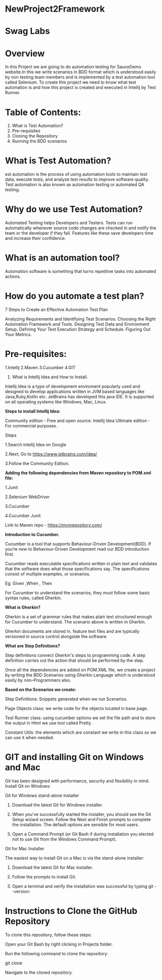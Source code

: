 # NewProject2Framework
# Swag Labs
# Overview

In this Project we are going to do automation testing for SauceDemo website.In this we write scenarios in BDD format which is understood easily by non testing team members and is implemented by a test automation tool called Selenium.
To create this project we need to know what test automation is and how this project is created and executed in Intellij by Test Runner.
# Table of Contents:
1. What is Test Automation?
2. Pre-requisites
3. Cloning the Repository
4. Running the BDD scenarios

# What is Test Automation?
est automation is the process of using automation tools to maintain test data, execute tests, and analyze test results to improve software quality. Test automation is also known as automation testing or automated QA testing.
 # Why do we use Test Automation?

Automated Testing helps Developers and Testers.
Tests can run automatically whenever source code changes are checked in and notify the team or the developer if they fail. Features like these save developers time and increase their confidence.


# What is an automation tool?

Automation software is something that turns repetitive tasks into automated actions. 

# How do you automate a test plan?

7 Steps to Create an Effective Automation Test Plan

Analyzing Requirements and Identifying Test Scenarios.
Choosing the Right Automation Framework and Tools. 
Designing Test Data and Environment Setup. 
Defining Your Test Execution Strategy and Schedule. 
Figuring Out Your Metrics. 

# Pre-requisites:
1.Intellij
2.Maven
3.Cucumber
4.GIT

1. What is Intellij Idea and How to Install.

Intellij Idea is a type of development enviroment popularly used and designed to develop applications written in JVM based languages like Java,Ruby,Kotlin etc. JetBrains has developed this java IDE. It is supported on all operating systems like Windows, Mac, Linux.

 **Steps to install Intellij Idea:**

Community edition - Free and open source. Intellij Idea Ultimate edition - For commercial purposes.

Steps

1.Search intellij Idea on Google

2.Next, Go to https://www.jetbrains.com/idea/

3.Follow the Community Edition.



**Adding the following dependencies from Maven repository to POM.xml file:**

1.Junit

2.Selenium WebDriver

3.Cucumber

4.Cucumber Junit

Link to Maven repo - https://mvnrepository.com/

**Introduction to Cucumber.**

Cucumber is a tool that supports Behaviour-Driven Development(BDD). If you’re new to Behaviour-Driven Development read our BDD introduction first.

Cucumber reads executable specifications written in plain text and validates that the software does what those specifications say. The specifications consist of multiple examples, or scenarios.

Eg: Given
,When  ,
Then 

For Cucumber to understand the scenarios, they must follow some basic syntax rules, called Gherkin.

**What is Gherkin?**

Gherkin is a set of grammar rules that makes plain text structured enough for Cucumber to understand. The scenario above is written in Gherkin.

Gherkin documents are stored in. feature text files and are typically versioned in source control alongside the software. 

**What are Step Definitions?**

Step definitions connect Gherkin's steps to programming code. A step definition carries out the action that should be performed by the step.

Once all the dependencies are added on POM.XML file, we create a project by writing the BDD Scenarios using Gherkin Language which is understood easily by non-Programmers also.

**Based on the Scenarios we create:**

Step Definitions: Snippets generated when we run Scenarios.

Page Objects class: we write code for the objects located in base page.

Test Runner class: using cucumber options we set the file path and to store the output in Html we use tool called Pretty .

Constant Utils: the elements which are constant we write in this class so we can use it when needed.

# GIT and installing Git on Windows and Mac
Git has been designed with performance, security and flexibility in mind.
Install Git on Windows:

Git for Windows stand-alone installer

1. Download the latest Git for Windows installer.

2. When you've successfully started the installer, you should see the Git Setup wizard screen. Follow the Next and Finish prompts to complete the installation. The default options are sensible for most users.

3. Open a Command Prompt (or Git Bash if during installation you elected not to use Git from the Windows Command Prompt).

Git for Mac Installer

The easiest way to install Git on a Mac is via the stand-alone installer:

1. Download the latest Git for Mac installer.

2. Follow the prompts to install Git.

3. Open a terminal and verify the installation was successful by typing git --version:


# Instructions to Clone the GitHub Repository
To clone this repository, follow these steps:

Open your Git Bash by right clicking in Projects folder.

Run the following command to clone the repository:

git clone

Navigate to the cloned repository.
